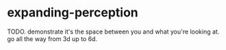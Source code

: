 # expanding-perception

TODO. demonstrate it's the space between you and what you're looking at. go all the way from 3d up to 6d.
